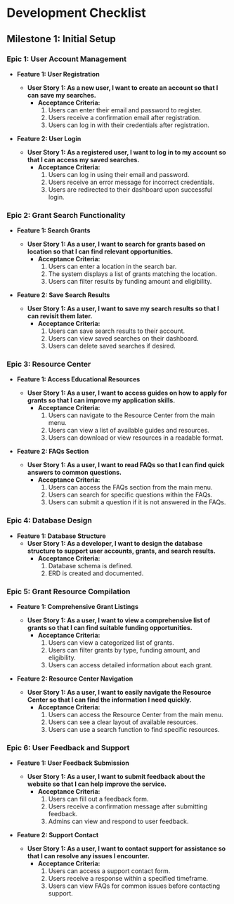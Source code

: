 # Development Checklist

## Milestone 1: Initial Setup

### Epic 1: User Account Management
- **Feature 1: User Registration**
  - **User Story 1: As a new user, I want to create an account so that I can save my searches.**
    - **Acceptance Criteria:**
      1. Users can enter their email and password to register.
      2. Users receive a confirmation email after registration.
      3. Users can log in with their credentials after registration.

- **Feature 2: User Login**
  - **User Story 1: As a registered user, I want to log in to my account so that I can access my saved searches.**
    - **Acceptance Criteria:**
      1. Users can log in using their email and password.
      2. Users receive an error message for incorrect credentials.
      3. Users are redirected to their dashboard upon successful login.

### Epic 2: Grant Search Functionality
- **Feature 1: Search Grants**
  - **User Story 1: As a user, I want to search for grants based on location so that I can find relevant opportunities.**
    - **Acceptance Criteria:**
      1. Users can enter a location in the search bar.
      2. The system displays a list of grants matching the location.
      3. Users can filter results by funding amount and eligibility.

- **Feature 2: Save Search Results**
  - **User Story 1: As a user, I want to save my search results so that I can revisit them later.**
    - **Acceptance Criteria:**
      1. Users can save search results to their account.
      2. Users can view saved searches on their dashboard.
      3. Users can delete saved searches if desired.

### Epic 3: Resource Center
- **Feature 1: Access Educational Resources**
  - **User Story 1: As a user, I want to access guides on how to apply for grants so that I can improve my application skills.**
    - **Acceptance Criteria:**
      1. Users can navigate to the Resource Center from the main menu.
      2. Users can view a list of available guides and resources.
      3. Users can download or view resources in a readable format.

- **Feature 2: FAQs Section**
  - **User Story 1: As a user, I want to read FAQs so that I can find quick answers to common questions.**
    - **Acceptance Criteria:**
      1. Users can access the FAQs section from the main menu.
      2. Users can search for specific questions within the FAQs.
      3. Users can submit a question if it is not answered in the FAQs.

### Epic 4: Database Design
- **Feature 1: Database Structure**
  - **User Story 1: As a developer, I want to design the database structure to support user accounts, grants, and search results.**
    - **Acceptance Criteria:**
      1. Database schema is defined.
      2. ERD is created and documented.

### Epic 5: Grant Resource Compilation
- **Feature 1: Comprehensive Grant Listings**
  - **User Story 1: As a user, I want to view a comprehensive list of grants so that I can find suitable funding opportunities.**
    - **Acceptance Criteria:**
      1. Users can view a categorized list of grants.
      2. Users can filter grants by type, funding amount, and eligibility.
      3. Users can access detailed information about each grant.

- **Feature 2: Resource Center Navigation**
  - **User Story 1: As a user, I want to easily navigate the Resource Center so that I can find the information I need quickly.**
    - **Acceptance Criteria:**
      1. Users can access the Resource Center from the main menu.
      2. Users can see a clear layout of available resources.
      3. Users can use a search function to find specific resources.

### Epic 6: User Feedback and Support
- **Feature 1: User Feedback Submission**
  - **User Story 1: As a user, I want to submit feedback about the website so that I can help improve the service.**
    - **Acceptance Criteria:**
      1. Users can fill out a feedback form.
      2. Users receive a confirmation message after submitting feedback.
      3. Admins can view and respond to user feedback.

- **Feature 2: Support Contact**
  - **User Story 1: As a user, I want to contact support for assistance so that I can resolve any issues I encounter.**
    - **Acceptance Criteria:**
      1. Users can access a support contact form.
      2. Users receive a response within a specified timeframe.
      3. Users can view FAQs for common issues before contacting support.

